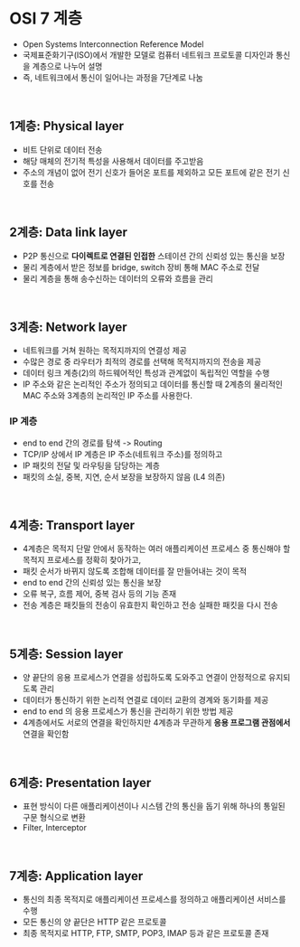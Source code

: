 # OSI 7 계층

- Open Systems Interconnection Reference Model
- 국제표준화기구(ISO)에서 개발한 모델로 컴퓨터 네트워크 프로토콜 디자인과 통신을 계층으로 나누어 설명
- 즉, 네트워크에서 통신이 일어나는 과정을 7단계로 나눔

<br>

## 1계층: Physical layer

- 비트 단위로 데이터 전송
- 해당 매체의 전기적 특성을 사용해서 데이터를 주고받음
- 주소의 개념이 없어 전기 신호가 들어온 포트를 제외하고 모든 포트에 같은 전기 신호를 전송

<br>
  
## 2계층: Data link layer

- P2P 통신으로 **다이렉트로 연결된 인접한** 스테이션 간의 신뢰성 있는 통신을 보장 
- 물리 계층에서 받은 정보를 bridge, switch 장비 통해 MAC 주소로 전달
- 물리 계층을 통해 송수신하는 데이터의 오류와 흐름을 관리

<br>
  
## 3계층: Network layer

- 네트워크를 거쳐 원하는 목적지까지의 연결성 제공 
- 수많은 경로 중 라우터가 최적의 경로를 선택해 목적지까지의 전송을 제공
- 데이터 링크 계층(2)의 하드웨어적인 특성과 관계없이 독립적인 역할을 수행
- IP 주소와 같은 논리적인 주소가 정의되고 데이터를 통신할 때 2계층의 물리적인 MAC 주소와 3계층의 논리적인 IP 주소를 사용한다.

### IP 계층

- end to end 간의 경로를 탐색 -> Routing
- TCP/IP 상에서 IP 계층은 IP 주소(네트워크 주소)를 정의하고
- IP 패킷의 전달 및 라우팅을 담당하는 계층
- 패킷의 소실, 중복, 지연, 순서 보장을 보장하지 않음 (L4 의존)

<br>

## 4계층: Transport layer

- 4계층은 목적지 단말 안에서 동작하는 여러 애플리케이션 프로세스 중 통신해야 할 목적지 프로세스를 정확히 찾아가고, 
- 패킷 순서가 바뀌지 않도록 조합해 데이터를 잘 만들어내는 것이 목적
- end to end 간의 신뢰성 있는 통신을 보장
- 오류 복구, 흐름 제어, 중복 검사 등의 기능 존재
- 전송 계층은 패킷들의 전송이 유효한지 확인하고 전송 실패한 패킷을 다시 전송

<br>

## 5계층: Session layer

- 양 끝단의 응용 프로세스가 연결을 성립하도록 도와주고 연결이 안정적으로 유지되도록 관리
- 데이터가 통신하기 위한 논리적 연결로 데이터 교환의 경계와 동기화를 제공
- end to end 의 응용 프로세스가 통신을 관리하기 위한 방법 제공
- 4계층에서도 서로의 연결을 확인하지만 4계층과 무관하게 **응용 프로그램 관점에서** 연결을 확인함

<br>

## 6계층: Presentation layer

- 표현 방식이 다른 애플리케이션이나 시스템 간의 통신을 돕기 위해 하나의 통일된 구문 형식으로 변환
- Filter, Interceptor

<br>

## 7계층: Application layer

- 통신의 최종 목적지로 애플리케이션 프로세스를 정의하고 애플리케이션 서비스를 수행
- 모든 통신의 양 끝단은 HTTP 같은 프로토콜
- 최종 목적지로 HTTP, FTP, SMTP, POP3, IMAP 등과 같은 프로토콜 존재